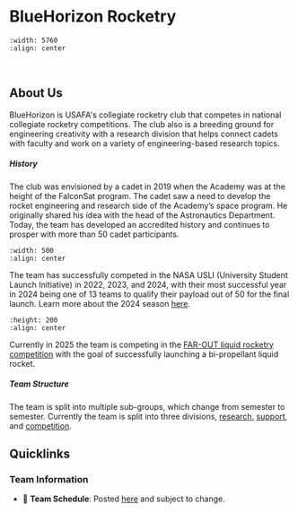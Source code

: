 # BlueHorizon Rocketry

```{image} ./pictures/BlueHorizonteampic.jpg  
:width: 5760  
:align: center  
```  
<br>

## About Us 

BlueHorizon is USAFA's collegiate rocketry club that competes in national collegiate rocketry competitions. The club also is a breeding ground for engineering creativity with a research division that helps connect cadets with faculty and work on a variety of engineering-based research topics.

##### History 
The club was envisioned by a cadet in 2019 when the Academy was at the height of the FalconSat program. The cadet saw a need to develop the rocket engineering and research side of the
Academy’s space program. He originally shared his idea with the head of the Astronautics Department. Today, the team has developed an accredited history and continues to prosper with more than 50 cadet participants. 

```{image} ./pictures/BlueHorizons_ClubAccomplishments_Image.jpg  
:width: 500 
:align: center  
``` 
The team has successfully competed in the NASA USLI (University Student Launch Initiative) in 2022, 2023, and 2024, with their most successful year in 2024 being one of 13 teams to qualify their payload out of 50 for the final launch. Learn more about the 2024 season [here](USLI.md).

```{image} ./pictures/payload.jpg   
:height: 200
:align: center  
``` 
Currently in 2025 the team is competing in the [FAR-OUT liquid rocketry competition](https://www.faroutlaunch.org/teams) with the goal of successfully launching a bi-propellant liquid rocket. 

##### Team Structure
The team is split into multiple sub-groups, which change from semester to semester. Currently the team is split into three divisions, [research](research.md), [support](support.md), and [competition](competition.md). 

## Quicklinks
### Team Information
- 📆 **Team Schedule**: Posted [here](schedule.md) and subject to change.

